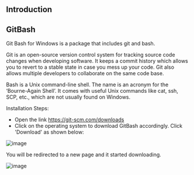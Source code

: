 ## Introduction

## GitBash 

Git Bash for Windows is a package that includes git and bash.

Git is an open-source version control system for tracking source code changes when developing software. It keeps a commit history which allows you to revert to a stable state in case you mess up your code. Git also allows multiple developers to collaborate on the same code base.

Bash is a Unix command-line shell. The name is an acronym for the ‘Bourne-Again Shell’. It comes with useful Unix commands like cat, ssh, SCP, etc., which are not usually found on Windows.

Installation Steps:
- Open the link https://git-scm.com/downloads
- Click on the operating system to download GitBash accordingly. Click 'Download' as shown below:

![image](https://user-images.githubusercontent.com/25001852/86880942-176c5c80-c10b-11ea-873c-110e9ac0920a.png)

You will be redirected to a new page and it started downloading.

![image](https://user-images.githubusercontent.com/25001852/86881300-b2653680-c10b-11ea-9159-c90d810249e1.png)


